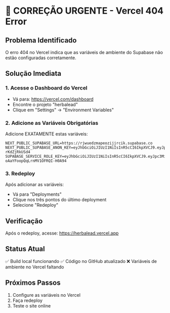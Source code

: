 # 🚨 CORREÇÃO URGENTE - Vercel 404 Error

## Problema Identificado
O erro 404 no Vercel indica que as variáveis de ambiente do Supabase não estão configuradas corretamente.

## Solução Imediata

### 1. Acesse o Dashboard do Vercel
- Vá para: https://vercel.com/dashboard
- Encontre o projeto "herbalead"
- Clique em "Settings" → "Environment Variables"

### 2. Adicione as Variáveis Obrigatórias
Adicione EXATAMENTE estas variáveis:

```
NEXT_PUBLIC_SUPABASE_URL=https://rjwuedzmapeozijjrcik.supabase.co
NEXT_PUBLIC_SUPABASE_ANON_KEY=eyJhbGciOiJIUzI1NiIsInR5cCI6IkpXVCJ9.eyJpc3MiOiJzdXBhYmFzZSIsInJlZiI6InJqd3VlZHptYXBlb3ppampyY2lrIiwicm9sZSI6ImFub24iLCJpYXQiOjE3NTk5MzI3MjMsImV4cCI6MjA3NTUwODcyM30.M5CFogx19_WnT_rU86fe1FUKn6yo4Dy-rKdZjRkUSd4
SUPABASE_SERVICE_ROLE_KEY=eyJhbGciOiJIUzI1NiIsInR5cCI6IkpXVCJ9.eyJpc3MiOiJzdXBhYmFzZSIsInJlZiI6InJqd3VlZHptYXBlb3ppampyY2lrIiwicm9sZSI6InNlcnZpY2Vfcm9sZSIsImlhdCI6MTc1OTkzMjcyMywiZXhwIjoyMDc1NTA4NzIzfQ.ve6NyK_3JRdiz_X-oAaYFoopQqLrnMV1OFRQI-H0A94
```

### 3. Redeploy
Após adicionar as variáveis:
- Vá para "Deployments"
- Clique nos três pontos do último deployment
- Selecione "Redeploy"

## Verificação
Após o redeploy, acesse: https://herbalead.vercel.app

## Status Atual
✅ Build local funcionando
✅ Código no GitHub atualizado
❌ Variáveis de ambiente no Vercel faltando

## Próximos Passos
1. Configure as variáveis no Vercel
2. Faça redeploy
3. Teste o site online

